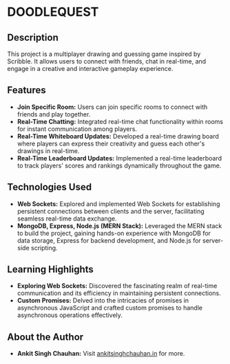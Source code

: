 # DOODLEQUEST

## Description
This project is a multiplayer drawing and guessing game inspired by Scribble. It allows users to connect with friends, chat in real-time, and engage in a creative and interactive gameplay experience.

## Features
- **Join Specific Room:** Users can join specific rooms to connect with friends and play together.
- **Real-Time Chatting:** Integrated real-time chat functionality within rooms for instant communication among players.
- **Real-Time Whiteboard Updates:** Developed a real-time drawing board where players can express their creativity and guess each other's drawings in real-time.
- **Real-Time Leaderboard Updates:** Implemented a real-time leaderboard to track players' scores and rankings dynamically throughout the game.

## Technologies Used
- **Web Sockets:** Explored and implemented Web Sockets for establishing persistent connections between clients and the server, facilitating seamless real-time data exchange.
- **MongoDB, Express, Node.js (MERN Stack):** Leveraged the MERN stack to build the project, gaining hands-on experience with MongoDB for data storage, Express for backend development, and Node.js for server-side scripting.

## Learning Highlights
- **Exploring Web Sockets:** Discovered the fascinating realm of real-time communication and its efficiency in maintaining persistent connections.
- **Custom Promises:** Delved into the intricacies of promises in asynchronous JavaScript and crafted custom promises to handle asynchronous operations effectively.

## About the Author
- **Ankit Singh Chauhan:** Visit [ankitsinghchauhan.in](https://ankitsinghchauhan.in) for more.

